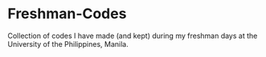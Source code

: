 # Freshman-Codes
Collection of codes I have made (and kept) during my freshman days at the University of the Philippines, Manila. 
